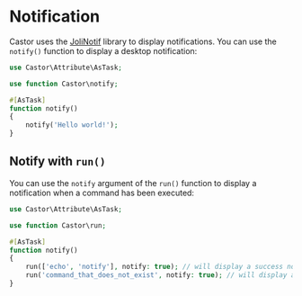 # Notification

Castor uses the [JoliNotif](https://github.com/jolicode/jolinotif) library to
display notifications.
You can use the `notify()` function to display a desktop notification:

```php
use Castor\Attribute\AsTask;

use function Castor\notify;

#[AsTask]
function notify()
{
    notify('Hello world!');
}
```

## Notify with `run()`

You can use the `notify` argument of the `run()` function to display a
notification when a command has been executed:

```php
use Castor\Attribute\AsTask;

use function Castor\run;

#[AsTask]
function notify()
{
    run(['echo', 'notify'], notify: true); // will display a success notification
    run('command_that_does_not_exist', notify: true); // will display a failure notification
}
```
